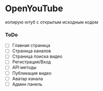# OpenYouTube
копирую ютуб с открытым исходным кодом

### ToDo

- [ ] Главная страница
- [ ] Страница каналов
- [ ] Страница поиска видео
- [ ] Регистрация/Вход
- [ ] API методы
- [ ] Публикация видео
- [ ] Аватар канала
- [ ] Админ панель
